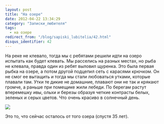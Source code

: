 ```yaml
---
layout: post
title: "На озере"
date: 2012-04-22 13:34:29
category: "Записки_любителя"
tags:
  - на озере
redirect_from: "/blog/sapiski_lubitelia/42.html"
disqus_identifier: 42
---
```

На реке не клевало, тогда мы с ребятами решили идти на озеро испытать
как будет клевать. Мы расселись на разных местах, но рыба не клевала,
правда один из ребят выловил щуренка. Это была первая рыбка на озере, а
потом другой подцепил сеть с карасями крючком. Он не смог ее вытащить и
тогда мы стали любоваться утками, которые плавали там. Утки те дикие не
домашние, плавают они не так и крякают громче, а раньше при помещике
жили лебеди. По берегам растут вперемешку ивы, ольхи и березы образуя
четкие контрасты белых, зеленых и серых цветов. Что очень красиво в
солнечный день.

![](http://fishingguru.ru/uploads/images/00/00/01/2012/04/22/4a392f.jpg)

Это то, что сейчас осталось от того озера (спустя 35 лет).
